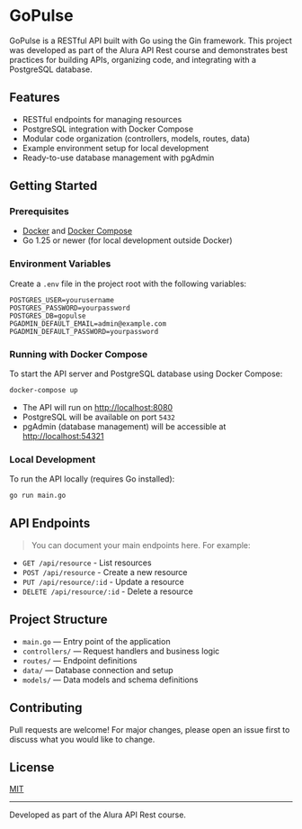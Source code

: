 # GoPulse

GoPulse is a RESTful API built with Go using the Gin framework. This project was developed as part of the Alura API Rest course and demonstrates best practices for building APIs, organizing code, and integrating with a PostgreSQL database.

## Features

- RESTful endpoints for managing resources
- PostgreSQL integration with Docker Compose
- Modular code organization (controllers, models, routes, data)
- Example environment setup for local development
- Ready-to-use database management with pgAdmin

## Getting Started

### Prerequisites

- [Docker](https://www.docker.com/) and [Docker Compose](https://docs.docker.com/compose/)
- Go 1.25 or newer (for local development outside Docker)

### Environment Variables

Create a `.env` file in the project root with the following variables:

```
POSTGRES_USER=yourusername
POSTGRES_PASSWORD=yourpassword
POSTGRES_DB=gopulse
PGADMIN_DEFAULT_EMAIL=admin@example.com
PGADMIN_DEFAULT_PASSWORD=yourpassword
```

### Running with Docker Compose

To start the API server and PostgreSQL database using Docker Compose:

```bash
docker-compose up
```

- The API will run on [http://localhost:8080](http://localhost:8080)
- PostgreSQL will be available on port `5432`
- pgAdmin (database management) will be accessible at [http://localhost:54321](http://localhost:54321)

### Local Development

To run the API locally (requires Go installed):

```bash
go run main.go
```

## API Endpoints

> You can document your main endpoints here. For example:

- `GET /api/resource` - List resources
- `POST /api/resource` - Create a new resource
- `PUT /api/resource/:id` - Update a resource
- `DELETE /api/resource/:id` - Delete a resource

## Project Structure

- `main.go` — Entry point of the application
- `controllers/` — Request handlers and business logic
- `routes/` — Endpoint definitions
- `data/` — Database connection and setup
- `models/` — Data models and schema definitions

## Contributing

Pull requests are welcome! For major changes, please open an issue first to discuss what you would like to change.

## License

[MIT](LICENSE)

---

Developed as part of the Alura API Rest course.
